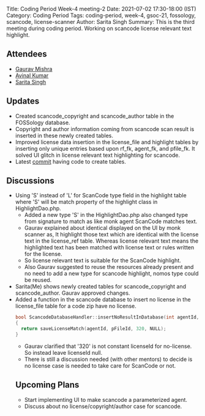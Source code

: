 Title: Coding Period Week-4 meeting-2
Date: 2021-07-02 17:30-18:00 (IST)
Category: Coding Period
Tags: coding-period, week-4, gsoc-21, fossology, scancode, license-scanner
Author: Sarita Singh
Summary: This is the third meeting during coding period. Working on scancode license relevant text highlight.

<h2> Attendees </h2>
<ul> 
<li> <a href="https://github.com/GMishx"> Gaurav Mishra </a>
<li> <a href="https://github.com/avinal"> Avinal Kumar </a>
<li> <a href="https://github.com/itssingh"> Sarita Singh </a>
</li>
</ul>

<h2> Updates </h2>
<ul>
<li> Created scancode_copyright and scancode_author table in the FOSSology database.
<li> Copyright and author information coming from scancode scan result is inserted in these newly created tables.
<li> Improved license data insertion in the license_file and highlight tables by inserting only unique entries based upon rf_fk, agent_fk, and pfile_fk. It solved UI glitch in license relevant text highlighting for scancode.
<li> Latest <a href= https://github.com/itssingh/fossology/commit/c823ecf7a5d59fbfe243281c41598ea161e04435> commit</a> having code to create tables.

</ul>
<h2> Discussions </h2>
<ul>
<li> Using 'S' instead of 'L' for ScanCode type field in the highlight table where 'S' will be match property of the highlight class in HighlightDao.php.
<ul> <li> Added a new type 'S' in the HighlightDao.php also changed type from signature to match as like monk agent ScanCode matches text.
<li> Gaurav explained about identical displayed on the UI by monk scanner as, It highlight those text which are identical with the license text in the license_ref table. Whereas license relevant text means the highlighted text has been matched with license text or rules written for the license. 
<li> So license relevant text is suitable for the ScanCode highlight.
<li> Also Gaurav suggested to reuse the resources already present and no need to add a new type for scancode highlight, nomos type could be reused.
</ul>
<li> Sarita(Me) shows newly created tables for scancode_copyright and scancode_author. Gaurav approved changes.
<li> Added a function in the scancode database to insert no license in the license_file table for a code zip have no license.

```cpp
bool ScancodeDatabaseHandler::insertNoResultInDatabase(int agentId, long pFileId )
{
  return saveLicenseMatch(agentId, pFileId, 320, NULL);
}
```
<ul>
<li> Gaurav clarified that '320' is not constant licenseId for no-license. So instead leave licenseId null. 
<li> There is still a discussion needed (with other mentors) to decide is no license case is needed to take care for ScanCode or not.
</ul>
<h2> Upcoming Plans </h2> 
<ul> 
<li> Start implementing UI to make scancode a parameterized agent.
<li> Discuss about no license/copyright/author case for scancode.
</ul>